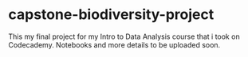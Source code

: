 # capstone-biodiversity-project
This my final project for my Intro to Data Analysis course that i took on Codecademy.
Notebooks and more details to be uploaded soon.
